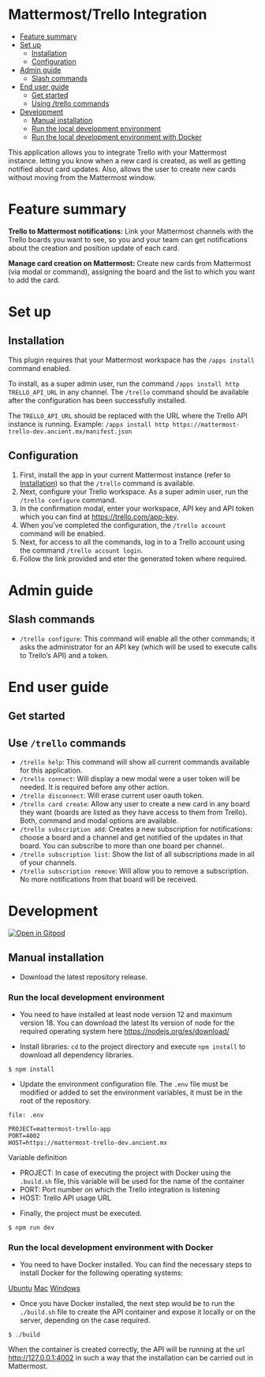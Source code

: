 # Mattermost/Trello Integration

* [Feature summary](#feature-summary)
* [Set up](#set-up)
  * [Installation](#installation)
  * [Configuration](#configuration)
* [Admin guide](#admin-guide)
  * [Slash commands](#slash-commands)
* [End user guide](#end-user-guide)
  * [Get started](#get-started)
  * [Using /trello commands](#use-trello-commands)
* [Development](#development)
  * [Manual installation](#manual-installation)
  * [Run the local development environment](#run-the-local-development-environment)
  * [Run the local development environment with Docker](#run-the-local-development-environment-with-docker)

This application allows you to integrate Trello with your Mattermost instance. letting you know when a new card is created, as well as getting notified about card updates. Also, allows the user to create new cards without moving from the Mattermost window.

# Feature summary

**Trello to Mattermost notifications:** Link your Mattermost channels with the Trello boards you want to see, so you and your team can get notifications about the creation and position update of each card.

**Manage card creation on Mattermost:** Create new cards from Mattermost (via modal or command), assigning the board and the list to which you want to add the card.

# Set up

## Installation

This plugin requires that your Mattermost workspace has the ``/apps install`` command enabled.

To install, as a super admin user, run the command ``/apps install http TRELLO_API_URL`` in any channel. The ``/trello`` command should be available after the configuration has been successfully installed.

The ``TRELLO_API_URL`` should be replaced with the URL where the Trello API instance is running. Example: ``/apps install http https://mattermost-trello-dev.ancient.mx/manifest.json``

## Configuration

1. First, install the app in your current Mattermost instance (refer to [Installation](#installation)) so that the ``/trello`` command is available.
2. Next, configure your Trello workspace. As a super admin user, run the ``/trello configure`` command.
3. In the confirmation modal, enter your workspace, API key and API token which you can find at https://trello.com/app-key.
4. When you've completed the configuration, the ``/trello account`` command will be enabled.
5. Next, for access to all the commands, log in to a Trello account using the command ``/trello account login``.
6. Follow the link provided and eter the generated token where required.

# Admin guide

## Slash commands

- ``/trello configure``: This command will enable all the other commands; it asks the administrator for an API key (which will be used to execute calls to Trello’s API) and a token.

# End user guide

## Get started

## Use ``/trello`` commands

- ``/trello help``: This command will show all current commands available for this application.
- ``/trello connect``: Will display a new modal were a user token will be needed. It is required before any other action.
- ``/trello disconnect``: Will erase current user oauth token.
- ``/trello card create``: Allow any user to create a new card in any board they want (boards are listed as they have access to them from Trello). Both, command and modal options are available.
- ``/trello subscription add``: Creates a new subscription for notifications: choose a board and a channel and get notified of the updates in that board. You can subscribe to more than one board per channel.
- ``/trello subscription list``: Show the list of all subscriptions made in all of your channels.
- ``/trello subscription remove``: Will allow you to remove a subscription. No more notifications from that board will be received.

# Development

[![Open in Gitpod](https://gitpod.io/button/open-in-gitpod.svg)](https://gitpod.io/from-referrer)

## Manual installation

*  Download the latest repository release.

### Run the local development environment

* You need to have installed at least node version 12 and maximum version 18. You can download the latest lts version of node for the required operating system here https://nodejs.org/es/download/

*  Install libraries: ``cd`` to the project directory and execute ``npm install`` to download all dependency libraries.

```
$ npm install
```

*  Update the environment configuration file. The ``.env`` file must be modified or added to set the environment variables, it must be in the root of the repository.

```
file: .env

PROJECT=mattermost-trello-app
PORT=4002
HOST=https://mattermost-trello-dev.ancient.mx
```

Variable definition

- PROJECT: In case of executing the project with Docker using the ``.build.sh`` file, this variable will be used for the name of the container
- PORT: Port number on which the Trello integration is listening
- HOST: Trello API usage URL

* Finally, the project must be executed.

```
$ npm run dev
```

### Run the local development environment with Docker

* You need to have Docker installed. You can find the necessary steps to install Docker for the following operating systems:

[Ubuntu](https://docs.docker.com/engine/install/ubuntu/)
[Mac](https://docs.docker.com/desktop/mac/install/)
[Windows](https://docs.docker.com/desktop/windows/install/)

* Once you have Docker installed, the next step would be to run the ``./build.sh`` file to create the API container and expose it locally or on the server, depending on the case required.

```
$ ./build
```

When the container is created correctly, the API will be running at the url http://127.0.0.1:4002 in such a way that the installation can be carried out in Mattermost.

